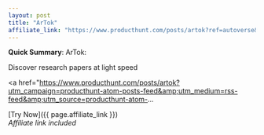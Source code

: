 ```yaml
---
layout: post
title: "ArTok"
affiliate_link: "https://www.producthunt.com/posts/artok?ref=autoverse&utm_source=autoverse"
---
```


**Quick Summary**: ArTok: <p>
            Discover research papers at light speed
          </p>
          <p>
            <a href="https://www.producthunt.com/posts/artok?utm_campaign=producthunt-atom-posts-feed&amp;utm_medium=rss-feed&amp;utm_source=producthunt-atom-...

[Try Now]({{ page.affiliate_link }})  
*Affiliate link included*
